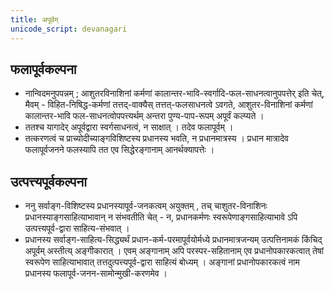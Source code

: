```yaml
---
title: अपूर्वम्
unicode_script: devanagari
---
```


## फलापूर्वकल्पना
- नान्विदमनुपपन्नम् ; आशुतरविनाशिनां कर्मणां कालान्तर-भावि-स्वर्गादि-फल-साधनत्वानुपपत्तेर् इति चेत्, मैवम् - विहित-निषिद्ध-कर्मणां तत्तद्-वाक्यैस् तत्तत्-फलसाधनत्वे ऽवगते, आशुतर-विनाशिनां कर्मणां कालान्तर-भावि फल-साधनत्वोपपत्त्यर्थम् अन्तरा पुण्य-पाप-रूपम् अपूर्वं कल्प्यते ।  
- ततश्च यागादेर् अपूर्वद्वारा स्वर्गसाधनत्वं, न साक्षात् । तदेव फलापूर्वम् । 
- तत्करणत्वं च प्राच्योदीच्याङ्गविशिष्टस्य प्रधानस्य भवति, न प्रधानमात्रस्य । प्रधान मात्रादेव फलापूर्वजनने फलस्यापि तत एव सिद्धेरङ्गानाम् आनर्थक्यापत्तेः ।   

## उत्पत्त्यपूर्वकल्पना
- ननु सर्वाङ्ग-विशिष्टस्य प्रधानस्यापूर्व-जनकत्वम् अयुक्तम् , तच् चाशुतर-विनाशिनः प्रधानस्याङ्गसाहित्याभावान् न संभवतीति चेत् - न, प्रधानकर्मणः स्वरूपेणाङ्गसाहित्याभावे ऽपि उत्पत्त्यपूर्व-द्वारा साहित्य-संभवात् ।  
- प्रधानस्य सर्वाङ्ग-साहित्य-सिद्ध्यर्थं प्रधान-कर्म-परमापूर्वयोर्मध्ये प्रधानमात्रजन्यम् उत्पत्तिनामकं किंचिद् अपूर्वम् अस्तीत्य् अङ्गीकारात् । एवम् अङ्गानाम् अपि परस्पर-सहितानाम् एव प्रधानोपकारकत्वात् तेषां स्वरूपेण साहित्याभावात् तत्तदुत्पत्त्यपूर्व-द्वारा साहित्यं बोध्यम् । अङ्गानां प्रधानोपकारकत्वं नाम प्रधानस्य फलापूर्व-जनन-सामोन्मुखी-करणमेव ।  
